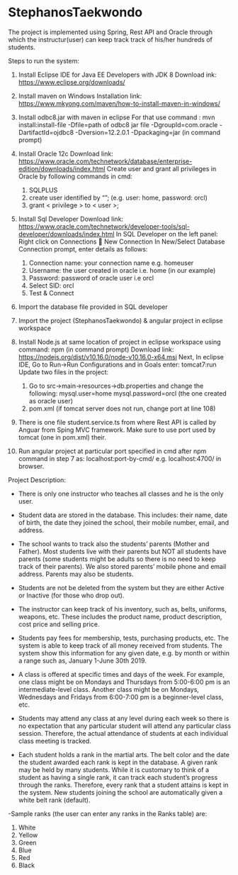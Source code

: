 # StephanosTaekwondo
The project is implemented using Spring, Rest API and Oracle through which the instructur(user) can keep track track of his/her hundreds of students.

Steps to run the system:

1.	Install Eclipse IDE for Java EE Developers with JDK 8
Download ink: https://www.eclipse.org/downloads/ 

2.	Install maven on Windows
Installation link: https://www.mkyong.com/maven/how-to-install-maven-in-windows/ 

3.	Install odbc8.jar with maven in eclipse
For that use command : mvn install:install-file -Dfile=path of odbc8 jar file -DgroupId=com.oracle -DartifactId=ojdbc8 -Dversion=12.2.0.1 -Dpackaging=jar (in command prompt)

4.	Install Oracle 12c
Download link: https://www.oracle.com/technetwork/database/enterprise-edition/downloads/index.html 
   Create user and grant all privileges in Oracle by following commands in cmd:
      1. SQLPLUS
      2. create user <username> identified by “<password>”; (e.g. user: home, password: orcl)
      3. grant < privilege > to < user >; 
 
5.	Install Sql Developer
  Download link: https://www.oracle.com/technetwork/developer-tools/sql-developer/downloads/index.html 
  In SQL Developer on the left panel: Right click on Connections  New Connection
  In New/Select Database Connection prompt, enter details as follows:
    1.	Connection name: your connection name e.g. homeuser
    2.	Username: the user created in oracle i.e. home (in our example)
    3.	Password: password of oracle user i.e orcl
    4.	Select SID: orcl
    5.	Test & Connect

6.	Import the database file provided in SQL developer

7.	Import the project (StephanosTaekwondo) & angular project in eclipse workspace

8.	Install Node.js at same location of project in eclipse workspace using command: npm (in command prompt)
Download link: https://nodejs.org/dist/v10.16.0/node-v10.16.0-x64.msi 
  Next, 
  In eclipse IDE, Go to Run->Run Configurations and in Goals enter: tomcat7:run
  Update two files in the project:
    1.	Go to src->main->resources->db.properties and change the following:
        mysql.user=home
        mysql.password=orcl (the one created as oracle user)
    2. pom.xml (if tomcat server does not run, change port at line 108)

9.	There is one file student.service.ts from where Rest API is called by Anguar from Sping MVC framework. Make sure to use port used by tomcat (one in pom.xml) their. 

10. Run angular project at particular port specified in cmd after npm command in step 7 as: localhost:port-by-cmd/ e.g. localhost:4700/ in browser.


Project Description: 

- There is only one instructor who teaches all classes and he is the only user.
- Student data are stored in the database. This includes: their name, date of birth, the date they joined the school, their mobile number, email, and address.

- The school wants to track also the students’ parents (Mother and Father). Most students live with their parents but NOT all students have parents (some students might be adults so there is no need to keep track of their parents). We also stored parents’ mobile phone and email address. Parents may also be students.

- Students are not be deleted from the system but they are either Active or Inactive (for those who drop out).

- The instructor can keep track of his inventory, such as, belts, uniforms, weapons, etc. These includes the product name, product description, cost price and selling price.

- Students pay fees for membership, tests, purchasing products, etc. The system is able to keep track of all money received from students. The system show this information for any given date, e.g. by month or within a range such as, January 1-June 30th 2019.

- A class is offered at specific times and days of the week. For example, one class might be on Mondays and Thursdays from 5:00-6:00 pm is an intermediate-level class. Another class might be on Mondays, Wednesdays and Fridays from 6:00-7:00 pm is a beginner-level class, etc.

- Students may attend any class at any level during each week so there is no expectation that any particular student will attend any particular class session. Therefore, the actual attendance of students at each individual class meeting is tracked.

- Each student holds a rank in the martial arts. The belt color and the date the student awarded each rank is kept in the database. A given rank may be held by many students. While it is customary to think of a student as having a single rank, it can track each student’s progress through the ranks. Therefore, every rank that a student attains is kept in the system. New students joining the school are automatically given a white belt rank (default).

-Sample ranks (the user can enter any ranks in the Ranks table) are:
1. White
2. Yellow
3. Green
4. Blue
5. Red
6. Black
